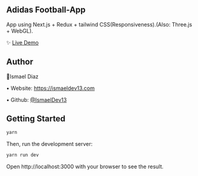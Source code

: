 
## Adidas Football-App

App using Next.js + Redux + tailwind CSS(Responsiveness).(Also: Three.js + WebGL).

:sparkles: [Live Demo](https://adidasapp-football-2m0riydm5-ismaeldev13.vercel.app/)

## Author

:bust_in_silhouette:Ismael Diaz


• Website: https://ismaeldev13.com

• Github: [@IsmaelDev13](https://github.com/IsmaelDev13)


## Getting Started

```bash
yarn
```

Then, run the development server:

```bash
yarn run dev
```

Open http://localhost:3000 with your browser to see the result.



